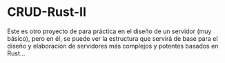 # CRUD-Rust-II

Este es otro proyecto de para práctica en el diseño de un servidor (muy básico), pero
en él, se puede ver la estructura que servirá de base para el diseño y elaboración de
servidores más complejos y potentes basados en Rust...
